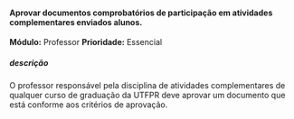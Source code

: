 #### Aprovar documentos comprobatórios de participação em atividades complementares enviados alunos.

**Módulo:** Professor
**Prioridade:** Essencial
##### descrição
O professor responsável pela disciplina de atividades complementares de qualquer curso de graduação da UTFPR deve aprovar um documento que está conforme aos critérios de aprovação.
